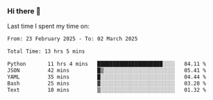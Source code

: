 ### Hi there 👋

<!--
**Grav1tum/Grav1tum** is a ✨ _special_ ✨ repository because its `README.md` (this file) appears on your GitHub profile.

Here are some ideas to get you started:

- 🔭 I’m currently working on ...
- 🌱 I’m currently learning ...
- 👯 I’m looking to collaborate on ...
- 🤔 I’m looking for help with ...
- 💬 Ask me about ...
- 📫 How to reach me: ...
- 😄 Pronouns: ...
- ⚡ Fun fact: ...
-->
Last time I spent my time on:
<!--START_SECTION:waka-->

```txt
From: 23 February 2025 - To: 02 March 2025

Total Time: 13 hrs 5 mins

Python       11 hrs 4 mins   █████████████████████░░░░   84.11 %
JSON         42 mins         █▒░░░░░░░░░░░░░░░░░░░░░░░   05.41 %
YAML         35 mins         █░░░░░░░░░░░░░░░░░░░░░░░░   04.44 %
Bash         25 mins         ▓░░░░░░░░░░░░░░░░░░░░░░░░   03.28 %
Text         10 mins         ▒░░░░░░░░░░░░░░░░░░░░░░░░   01.32 %
```

<!--END_SECTION:waka-->
